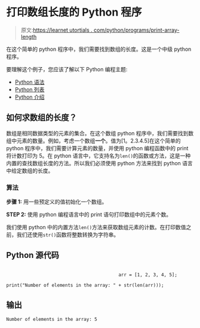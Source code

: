 # 打印数组长度的 Python 程序

> 原文:[https://learnet utortials . com/python/programs/print-array-length](https://learnetutorials.com/python/programs/print-array-length)

在这个简单的 python 程序中，我们需要找到数组的长度。这是一个中级 python 程序。

要理解这个例子，您应该了解以下 Python 编程主题:

*   [Python 语法](../../python/syntax-comments "Python Syntax")
*   [Python 列表](../../python/python-lists "Arrays in Python")
*   [Python 介绍](../../python/introduction-tutorial "Python introduction")

## 如何求数组的长度？

数组是相同数据类型的元素的集合。在这个数组 python 程序中，我们需要找到数组中元素的数量。例如，考虑一个数组**一个**。值为[1。2.3.4.5]在这个简单的 python 程序中，我们需要计算元素的数量，并使用 python 编程函数中的 print 将计数打印为 5。在 python 语言中，它支持名为`len()`的函数或方法，这是一种内置的查找数组长度的方法。所以我们必须使用 python 方法来找到 python 语言中给定数组的长度。

### 算法

**步骤 1:** 用一些预定义的值初始化一个数组。

**STEP 2:** 使用 python 编程语言中的 print 语句打印数组中的元素个数。

我们使用 python 中的内置方法`len()`方法来获取数组元素的计数。在打印数值之前，我们还使用`str()`函数将整数转换为字符串。

## Python 源代码

```

                                          arr = [1, 2, 3, 4, 5];     

print("Number of elements in the array: " + str(len(arr))); 

```

## 输出

```
Number of elements in the array: 5
```